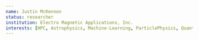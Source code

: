 ```yaml
---
name: Justin McKennon
status: researcher
institution: Electro Magnetic Applications, Inc.
interests: [HPC, Astrophysics, Machine-Learning, ParticlePhysics, Quantum-Mechanics, Simulations]
---
```



